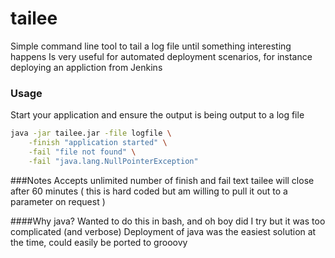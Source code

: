 # tailee
Simple command line tool to tail a log file until something interesting happens
Is very useful for automated deployment scenarios, for instance deploying an appliction from Jenkins

### Usage
Start your application and ensure the output is being output to a log file
```bash
java -jar tailee.jar -file logfile \
    -finish "application started" \
    -fail "file not found" \
    -fail "java.lang.NullPointerException"
```

###Notes
Accepts unlimited number of finish and fail text
tailee will close after 60 minutes ( this is hard coded but am willing to pull it out to a parameter on request )

####Why java?
Wanted to do this in bash, and oh boy did I try but it was too complicated (and verbose)
Deployment of java was the easiest solution at the time, could easily be ported to grooovy
